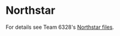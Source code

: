 # Northstar

For details see Team 6328's [Northstar files](https://github.com/Mechanical-Advantage/AdvantageKit/tree/ns-dev/akit/py/northstar).
